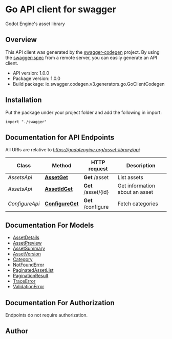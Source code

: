 # Go API client for swagger

Godot Engine's asset library

## Overview
This API client was generated by the [swagger-codegen](https://github.com/swagger-api/swagger-codegen) project.  By using the [swagger-spec](https://github.com/swagger-api/swagger-spec) from a remote server, you can easily generate an API client.

- API version: 1.0.0
- Package version: 1.0.0
- Build package: io.swagger.codegen.v3.generators.go.GoClientCodegen

## Installation
Put the package under your project folder and add the following in import:
```golang
import "./swagger"
```

## Documentation for API Endpoints

All URIs are relative to *https://godotengine.org/asset-library/api*

Class | Method | HTTP request | Description
------------ | ------------- | ------------- | -------------
*AssetsApi* | [**AssetGet**](docs/AssetsApi.md#assetget) | **Get** /asset | List assets
*AssetsApi* | [**AssetIdGet**](docs/AssetsApi.md#assetidget) | **Get** /asset/{id} | Get information about an asset
*ConfigureApi* | [**ConfigureGet**](docs/ConfigureApi.md#configureget) | **Get** /configure | Fetch categories

## Documentation For Models

 - [AssetDetails](docs/AssetDetails.md)
 - [AssetPreview](docs/AssetPreview.md)
 - [AssetSummary](docs/AssetSummary.md)
 - [AssetVersion](docs/AssetVersion.md)
 - [Category](docs/Category.md)
 - [NotFoundError](docs/NotFoundError.md)
 - [PaginatedAssetList](docs/PaginatedAssetList.md)
 - [PaginationResult](docs/PaginationResult.md)
 - [TraceError](docs/TraceError.md)
 - [ValidationError](docs/ValidationError.md)

## Documentation For Authorization
 Endpoints do not require authorization.


## Author


